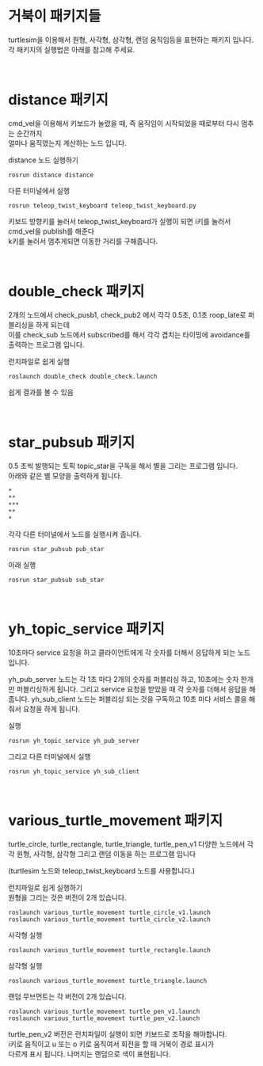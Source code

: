 # 거북이 패키지들
turtlesim을 이용해서 원형, 사각형, 삼각형, 랜덤 움직임등을 표현하는 패키지 입니다.   
각 패키지의 실행법은 아래를 참고해 주세요.

<br/>

# distance 패키지
cmd_vel을 이용해서 키보드가 눌렸을 때, 즉 움직임이 시작되었을 때로부터 다시 멈추는 순간까지   
얼마나 움직였는지 계산하는 노드 입니다.

distance 노드 실행하기
```
rosrun distance distance
```

다른 터미널에서 실행
```
rosrun teleop_twist_keyboard teleop_twist_keyboard.py 
```
키보드 방향키를 눌러서 teleop_twist_keyboard가 실행이 되면 i키를 눌러서 cmd_vel을 publish를 해준다  
k키를 눌러서 멈추게되면 이동한 거리를 구해줍니다.


<br/>

# double_check 패키지
2개의 노드에서 check_pusb1, check_pub2 에서 각각 0.5초, 0.1초 roop_late로 퍼블리싱을 하게 되는데   
이를 check_sub 노드에서 subscribed를 해서 각각 겹치는 타이밍에 avoidance를 출력하는 프로그램 입니다.

런치파일로 쉽게 실행
```
roslaunch double_check double_check.launch
```
쉽게 결과를 볼 수 있음

<br/>

#  star_pubsub 패키지
0.5 초씩 발행되는 토픽 topic_star을 구독을 해서 별을 그리는 프로그램 입니다.  
아래와 같은 별 모양을 출력하게 됩니다.
```
*
**
***
**
*
```

각각 다른 터미널에서 노드를 실행시켜 줍니다.
```
rosrun star_pubsub pub_star
```
아래 실행
```
rosrun star_pubsub sub_star
```

<br/>

# yh_topic_service 패키지
10초마다 service 요청을 하고 클라이언트에게 각 숫자를 더해서 응답하게 되는 노드 입니다.

yh_pub_server 노드는 각 1초 마다 2개의 숫자를 퍼블리싱 하고, 10초에는 숫자 한개만 퍼블리싱하게 됩니다.
그리고 service 요청을 받았을 때 각 숫자를 더해서 응답을 해줍니다.
yh_sub_client 노드는 퍼블리싱 되는 것을 구독하고 10초 마다 서비스 콜을 해줘서 요청을 하게 됩니다.

실행
```
rosrun yh_topic_service yh_pub_server 
```
그리고 다른 터미널에서 실행
```
rosrun yh_topic_service yh_sub_client
```

<br/>

# various_turtle_movement 패키지
turtle_circle, turtle_rectangle, turtle_triangle, turtle_pen_v1 다양한 노드에서 
각각 원형, 사각형, 삼각형 그리고 랜덤 이동을 하는 프로그램 입니다

(turtlesim 노드와 teleop_twist_keyboard 노드를 사용합니다.)

런치파일로 쉽게 실행하기  
원형을 그리는 것은 버전이 2개 있습니다.
```
roslaunch various_turtle_movement turtle_circle_v1.launch
roslaunch various_turtle_movement turtle_circle_v2.launch
```

사각형 실행
```
roslaunch various_turtle_movement turtle_rectangle.launch
```

삼각형 실행
```
roslaunch various_turtle_movement turtle_triangle.launch
```

랜덤 무브먼트는 각 버전이 2개 있습니다.
```
roslaunch various_turtle_movement turtle_pen_v1.launch
roslaunch various_turtle_movement turtle_pen_v2.launch
```
turtle_pen_v2 버전은 런치파일이 실행이 되면 키보드로 조작을 해야합니다.  
i키로 움직이고 u 또는 o 키로 움직여서 회전을 할 때 거북이 경로 표시가   
다르게 표시 됩니다. 나머지는 랜덤으로 색이 표현됩니다.

